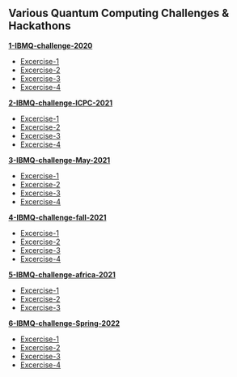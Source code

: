 ## Various Quantum Computing Challenges & Hackathons 

**[1-IBMQ-challenge-2020](https://github.com/pratjz/QuantumChallenges/tree/main/1-IBMQ-challenge-2020)**
- [Excercise-1]()
- [Excercise-2]()
- [Excercise-3]()
- [Excercise-4]()

**[2-IBMQ-challenge-ICPC-2021](https://github.com/pratjz/QuantumChallenges/tree/main/2-IBMQ-challenge-ICPC-2021)**
- [Excercise-1]()
- [Excercise-2]()
- [Excercise-3]()
- [Excercise-4]()

**[3-IBMQ-challenge-May-2021](https://github.com/pratjz/QuantumChallenges/tree/main/3-IBMQ-challenge-May-2021)**
- [Excercise-1]()
- [Excercise-2]()
- [Excercise-3]()
- [Excercise-4]()

**[4-IBMQ-challenge-fall-2021](https://github.com/pratjz/QuantumChallenges/tree/main/4-IBMQ-challenge-fall-2021)**
- [Excercise-1](https://github.com/pratjz/QuantumChallenges/blob/main/4-IBMQ-challenge-fall-2021/content/challenge-1/challenge-1.ipynb)
- [Excercise-2](https://github.com/pratjz/QuantumChallenges/blob/main/4-IBMQ-challenge-fall-2021/content/challenge-2/challenge-2.ipynb)
- [Excercise-3](https://github.com/pratjz/QuantumChallenges/blob/main/4-IBMQ-challenge-fall-2021/content/challenge-3/challenge-3.ipynb)
- [Excercise-4](https://github.com/pratjz/QuantumChallenges/blob/main/4-IBMQ-challenge-fall-2021/content/challenge-4/challenge-4.ipynb)

**[5-IBMQ-challenge-africa-2021](https://github.com/pratjz/QuantumChallenges/tree/main/5-IBMQ-challenge-africa-2021)**
- [Excercise-1](https://github.com/pratjz/QuantumChallenges/blob/main/5-IBMQ-challenge-africa-2021/content/lab1/lab1.ipynb)
- [Excercise-2](https://github.com/pratjz/QuantumChallenges/blob/main/5-IBMQ-challenge-africa-2021/content/lab2/lab2.ipynb)
- [Excercise-3](https://github.com/pratjz/QuantumChallenges/blob/main/5-IBMQ-challenge-africa-2021/content/lab3/lab3.ipynb)

**[6-IBMQ-challenge-Spring-2022](https://github.com/pratjz/QuantumChallenges/tree/main/6-IBMQ-challenge-Spring-2022)**
- [Excercise-1](https://github.com/pratjz/QuantumChallenges/blob/main/6-IBMQ-challenge-Spring-2022/exercise1/01.CM_trotterization.ipynb)
- [Excercise-2](https://github.com/pratjz/QuantumChallenges/blob/main/6-IBMQ-challenge-Spring-2022/exercise2/02.QRW_and_localization.ipynb)
- [Excercise-3](https://github.com/pratjz/QuantumChallenges/blob/main/6-IBMQ-challenge-Spring-2022/exercise3/03.many_body_localization.ipynb)
- [Excercise-4](https://github.com/pratjz/QuantumChallenges/blob/main/6-IBMQ-challenge-Spring-2022/exercise4/04.quantum_chemistry.ipynb)
